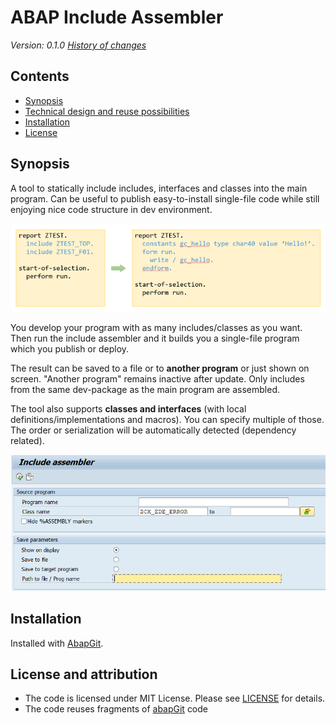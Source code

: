 # ABAP Include Assembler

*Version: 0.1.0*
*[History of changes](/changelog.txt)*

## Contents

<!-- start toc -->

- [Synopsis](#synopsis)
- [Technical design and reuse possibilities](#technical-design-and-reuse-possibilities)
- [Installation](#installation)
- [License](#license)

<!-- end toc -->

## Synopsis

A tool to statically include includes, interfaces and classes into the main program. Can be useful to publish easy-to-install single-file code while still enjoying nice code structure in dev environment.

![illustration1](img/illustration_small.png)

You develop your program with as many includes/classes as you want. Then run the include assembler and it builds you a single-file program which you publish or deploy.

The result can be saved to a file or to **another program** or just shown on screen. "Another program" remains inactive after update. Only includes from the same dev-package as the main program are assembled.

The tool also supports **classes and interfaces** (with local definitions/implementations and macros). You can specify multiple of those. The order or serialization will be automatically detected (dependency related).

![illustration2](img/sel_screen.png)

## Installation

Installed with [AbapGit](https://github.com/abapGit/abapGit).

## License and attribution

- The code is licensed under MIT License. Please see [LICENSE](/LICENSE) for details.
- The code reuses fragments of [abapGit](https://github.com/abapGit/abapGit) code
